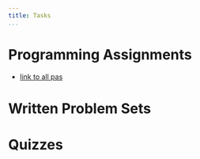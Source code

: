 ```yaml
---
title: Tasks
...
```


# Programming Assignments

- [link to all pas](/pa.html)

# Written Problem Sets

# Quizzes
